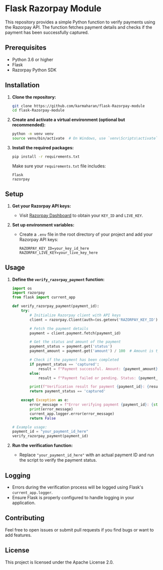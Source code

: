 

# Flask Razorpay Module

This repository provides a simple Python function to verify payments using the Razorpay API. The function fetches payment details and checks if the payment has been successfully captured.

## Prerequisites

- Python 3.6 or higher
- Flask
- Razorpay Python SDK

## Installation

1. **Clone the repository:**
   ```bash
   git clone https://github.com/karmaharan/flask-Razorpay-module
   cd flask-Razorpay-module
   ```

2. **Create and activate a virtual environment (optional but recommended):**
   ```bash
   python -m venv venv
   source venv/bin/activate  # On Windows, use `venv\Scripts\activate`
   ```

3. **Install the required packages:**
   ```bash
   pip install -r requirements.txt
   ```

   Make sure your `requirements.txt` file includes:
   ```
   Flask
   razorpay
   ```

## Setup

1. **Get your Razorpay API keys:**
   - Visit [Razorpay Dashboard](https://dashboard.razorpay.com/app/website-app-settings/api-keys) to obtain your `KEY_ID` and `LIVE_KEY`.

2. **Set up environment variables:**
   - Create a `.env` file in the root directory of your project and add your Razorpay API keys:
     ```
     RAZORPAY_KEY_ID=your_key_id_here
     RAZORPAY_LIVE_KEY=your_live_key_here
     ```

## Usage

1. **Define the `verify_razorpay_payment` function:**

   ```python
   import os
   import razorpay
   from flask import current_app

   def verify_razorpay_payment(payment_id):
       try:
           # Initialize Razorpay client with API keys
           client = razorpay.Client(auth=(os.getenv('RAZORPAY_KEY_ID'), os.getenv('RAZORPAY_LIVE_KEY')))

           # Fetch the payment details
           payment = client.payment.fetch(payment_id)

           # Get the status and amount of the payment
           payment_status = payment.get('status')
           payment_amount = payment.get('amount') / 100  # Amount is typically in paise, convert to rupees

           # Check if the payment has been completed
           if payment_status == 'captured':
               result = f"Payment successful. Amount: {payment_amount} INR"
           else:
               result = f"Payment failed or pending. Status: {payment_status}, Amount: {payment_amount} INR"

           print(f"Verification result for payment {payment_id}: {result}")
           return payment_status == 'captured'

       except Exception as e:
           error_message = f"Error verifying payment {payment_id}: {str(e)}"
           print(error_message)
           current_app.logger.error(error_message)
           return False

   # Example usage:
   payment_id = "your_payment_id_here"
   verify_razorpay_payment(payment_id)
   ```

2. **Run the verification function:**
   - Replace `"your_payment_id_here"` with an actual payment ID and run the script to verify the payment status.

## Logging

- Errors during the verification process will be logged using Flask's `current_app.logger`.
- Ensure Flask is properly configured to handle logging in your application.

## Contributing

Feel free to open issues or submit pull requests if you find bugs or want to add features.

## License

This project is licensed under the Apache License 2.0.
